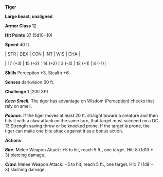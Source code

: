 **Tiger**

**Large beast, unaligned**

**Armor Class** 12

**Hit Points** 37 (5d10+10)

**Speed** 40 ft.

|   STR   |   DEX   |   CON   |   INT   |   WIS   |   CHA   |
  
| 17 (+3) | 15 (+2) | 14 (+2) | 3 (-4) | 12 (+1) | 8 (-1) |

**Skills** Perception +3, Stealth +6

**Senses** darkvision 60 ft.

**Challenge** 1 (200 XP)

***Keen Smell.*** The tiger has advantage on Wisdom (Perception) checks that rely on smell.

***Pounce.*** If the tiger moves at least 20 ft. straight toward a creature and then hits it with a claw attack on the same turn, that target must succeed on a DC 13 Strength saving throw or be knocked prone. If the target is prone, the tiger can make one bite attack against it as a bonus action.

**Actions**

***Bite.*** Melee Weapon Attack: +5 to hit, reach 5 ft., one target. Hit: 8 (1d10 + 3) piercing damage.

***Claw.*** Melee Weapon Attack: +5 to hit, reach 5 ft., one target. Hit: 7 (1d8 + 3) slashing damage.

